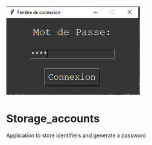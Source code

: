 # ![storage_accounts_connect](./docs/storage_accounts_connect.png)
# Storage_accounts
Application to store identifiers and generate a password
